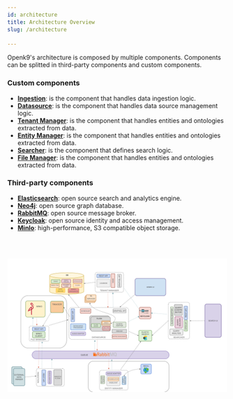 ```yaml
---
id: architecture
title: Architecture Overview
slug: /architecture

---
```


Openk9's architecture is composed by multiple components. Components can be splitted in third-party components and
custom components.

### Custom components

- [**Ingestion**](ingestion): is the component that handles data ingestion logic.
- [**Datasource**](datasource): is the component that handles data source management logic.
- [**Tenant Manager**](tenant-manager): is the component that handles entities and ontologies extracted from data.
- [**Entity Manager**](entity-manager): is the component that handles entities and ontologies extracted from data.
- [**Searcher**](searcher): is the component that defines search logic.
- [**File Manager**](file-manager): is the component that handles entities and ontologies extracted from data.


### Third-party components

- [**Elasticsearch**](https://www.elastic.co/): open source search and analytics engine.
- [**Neo4j**](https://neo4j.com/): open source graph database.
- [**RabbitMQ**](https://www.rabbitmq.com/): open source message broker.
- [**Keycloak**](https://www.keycloak.org/): open source identity and access management.
- [**MinIo**](https://min.io/): high-performance, S3 compatible object storage.

<br />
<br />

![img](../../static/img/architecture.png)

